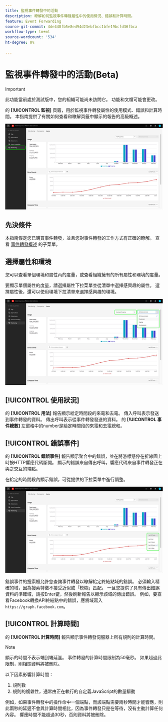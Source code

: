 ```yaml
---
title: 監視事件轉發中的活動
description: 瞭解如何監視事件轉發屬性中的使用情況、錯誤和計算時間。
feature: Event Forwarding
source-git-commit: 4de448fb5e8ed94d23ebfbcc1bfe19bcfd36fbca
workflow-type: tm+mt
source-wordcount: '534'
ht-degree: 0%

---
```


# 監視事件轉發中的活動(Beta)

>[!IMPORTANT]
>
>此功能當前處於測試版中，您的組織可能尚未訪問它。 功能和文檔可能會更改。

的 **[!UICONTROL 監視]** 頁籤，用於監視事件轉發屬性的使用模式、錯誤和計算時間。 本指南提供了有關如何查看和瞭解頁籤中顯示的報告的高級概述。

![顯示資料收集UI中監視頁籤的影像](../../images/ui/event-forwarding/monitoring/monitoring-tab.png)

## 先決條件

本指南假定您已購買事件轉發，並且您對事件轉發的工作方式有正確的瞭解。 查看 [事件轉發概述](./overview.md) 的子菜單。

## 選擇屬性和環境

您可以查看單個環境和屬性內的度量，或查看組織擁有的所有屬性和環境的度量。

要顯示單個屬性的度量，請選擇屬性下拉菜單並從清單中選擇感興趣的屬性。 選擇屬性後，還可以使用環境下拉清單來選擇感興趣的環境。

![顯示UI中屬性環境下拉菜單的影像](../../images/ui/event-forwarding/monitoring/property-environment.png)

## [!UICONTROL 使用狀況]

的 **[!UICONTROL 用法]** 報告顯示給定時間段的來電和去電。 傳入呼叫表示發送到事件轉發的資料。 傳出呼叫表示從事件轉發發送的資料。 的 **[!UICONTROL 事件總數]** 左窗格中的number是給定時間段的來電和去電總和。

## [!UICONTROL 錯誤事件]

的 **[!UICONTROL 錯誤事件]** 報告顯示聚合中的錯誤，並在將游標懸停在折線圖上時按HTTP響應代碼斷開。 顯示的錯誤來自傳出呼叫，響應代碼來自事件轉發正在與之交互的端點。

在給定的時間段內顯示錯誤，可從提供的下拉菜單中進行調整。

![顯示「Error Events 」報告的時段下拉菜單的影像](../../images/ui/event-forwarding/monitoring/error-time.png)

錯誤事件的搜索框允許您查詢事件轉發以瞭解給定終結點域的錯誤。 必須輸入精確的域，因為搜索特徵不接受近似或「模糊」匹配。 一旦您提供了具有傳出錯誤資料的準確域，請按Enter鍵，然後刷新報告以顯示該域的傳出錯誤。 例如，要查看Facebook轉換API終結點中的錯誤，應將域寫入 `https://graph.facebook.com`。

## [!UICONTROL 計算時間]

的 **[!UICONTROL 計算時間]** 報告顯示事件轉發伺服器上所有規則的計算時間。

>[!NOTE]
>
>顯示的時間不表示端到端延遲。 事件轉發的計算時間限制為50毫秒。 如果超過此限制，則相關資料將被刪除。

以下因素影響計算時間：

1. 規則數
2. 規則的複雜性，通常由正在執行的自定義JavaScript的數量驅動

例如，如果事件轉發中的操作命中一個端點，而該端點需要兩秒時間才能響應，則此兩秒的延遲不會與計算時間相比，因為事件轉發只是在等待，沒有主動計算任何內容。 響應時間不能超過30秒，否則資料將被刪除。

